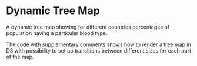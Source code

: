 # Dynamic Tree Map

A dynamic tree map showing for different countries percentages of population having a particular blood type.

The code with supplementary comments shows how to render a tree map in D3 with possibility to set up transitions between different sizes for each part of the map.
